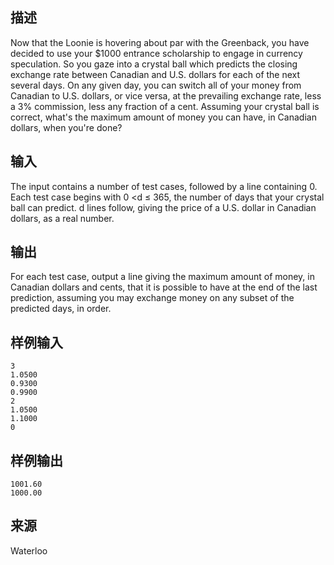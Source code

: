 ## 描述


Now that the Loonie is hovering about par with the Greenback, you have decided to use your $1000 entrance scholarship to engage in currency speculation. So you gaze into a crystal ball which predicts the closing exchange rate between Canadian and U.S. dollars for each of the next several days. On any given day, you can switch all of your money from Canadian to U.S. dollars, or vice versa, at the prevailing exchange rate, less a 3% commission, less any fraction of a cent. Assuming your crystal ball is correct, what's the maximum amount of money you can have, in Canadian dollars, when you're done? 

## 输入


The input contains a number of test cases, followed by a line containing 0. Each test case begins with 0 <d ≤ 365, the number of days that your crystal ball can predict. d lines follow, giving the price of a U.S. dollar in Canadian dollars, as a real number. 

## 输出


For each test case, output a line giving the maximum amount of money, in Canadian dollars and cents, that it is possible to have at the end of the last prediction, assuming you may exchange money on any subset of the predicted days, in order. 

## 样例输入


```
3
1.0500
0.9300
0.9900
2
1.0500
1.1000
0
```


## 样例输出


```
1001.60
1000.00
```


## 来源


Waterloo

